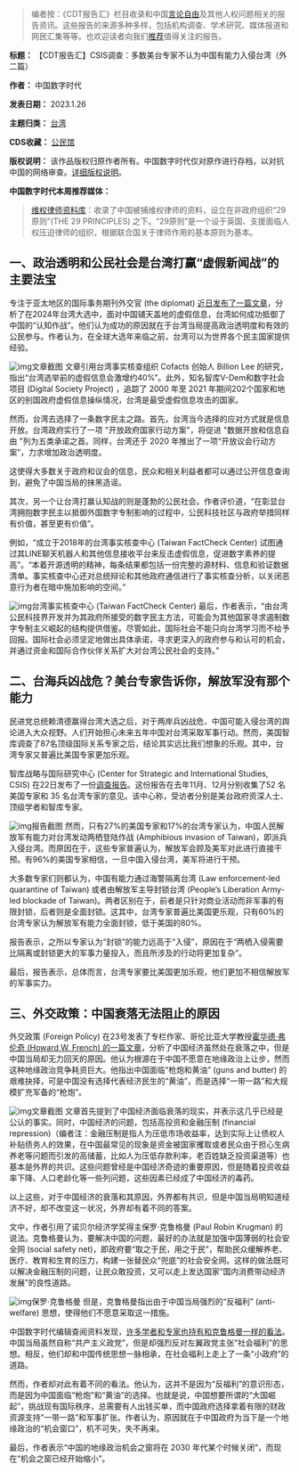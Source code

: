 



> 
> 编者按：《CDT报告汇》栏目收录和中国[言论自由](https://chinadigitaltimes.net/space/言论自由)及其他人权问题相关的报告资讯。这些报告的来源多种多样，包括机构调查、学术研究、媒体报道和网民汇集等等。也欢迎读者向我们[推荐](https://chinadigitaltimes.net/chinese/telegrambot)值得关注的报告。
> 
> 
> 




**标题：** 【CDT报告汇】CSIS调查：多数美台专家不认为中国有能力入侵台湾（外二篇）  

**作者：** 中国数字时代  

**发表日期：** 2023.1.26  

**主题归类：** [台湾](https://chinadigitaltimes.net/space/台湾)  

**CDS收藏：** [公民馆](https://chinadigitaltimes.net/space/%E5%85%AC%E6%B0%91%E9%A6%86)  

**版权说明：** 该作品版权归原作者所有。中国数字时代仅对原作进行存档，以对抗中国的网络审查。[详细版权说明](https://chinadigitaltimes.net/chinese/copyright)。


**中国数字时代本周推荐媒体：** 



> 
> [维权律师资料库](https://29principles.uk/zh-hans/lawyer_database)：收录了中国被捕维权律师的资料，设立在非政府组织“29原则”(THE 29 PRINCIPLES) 之下。“29原则”是一个设于英国、支援面临人权压迫律师的组织，根据联合国关于律师作用的基本原则为基本。
> 
> 
> 


一、政治透明和公民社会是台湾打赢“虚假新闻战”的主要法宝
----------------------------


专注于亚太地区的国际事务期刊外交官 (the diplomat) [近日发布了一篇文章](https://thediplomat.com/2024/01/confronting-digital-authoritarianism-through-digital-democracy-lessons-from-taiwan/)，分析了在2024年台湾大选中，面对中国铺天盖地的虚假信息，台湾如何成功抵御了中国的“认知作战”。他们认为成功的原因就在于台湾当局提高政治透明度和有效的公民参与。作者认为，在全球大选年来临之前，台湾可以为世界各个民主国家提供经验。


![img](https://chinadigitaltimes.net/chinese/files/2024/01/台湾数字民主.png)文章截图
文章引用台湾事实核查组织 Cofacts 创始人 Billion Lee 的研究，指出“台湾选举前的虚假信息会激增约40%”。此外，知名智库V-Dem和数字社会项目 (Digital Society Project) ，追踪了 2000 年至 2021 年期间202个国家和地区的别国政府虚假信息操纵情况，台湾是最受虚假信息攻击的国家。


然而，台湾去选择了一条数字民主之路。首先，台湾当今选择的应对方式就是信息开放。台湾政府实行了一项 "开放政府国家行动方案"，将促进 "数据开放和信息自由 "列为五类承诺之首。同样，台湾还于 2020 年推出了一项“开放议会行动方案”，力求增加政治透明度。


这使得大多数关于政府和议会的信息，民众和相关利益者都可以通过公开信息查询到，避免了中国当局的抹黑造谣。


其次，另一个让台湾打赢认知战的则是蓬勃的公民社会。作者评价道，“在彰显台湾拥抱数字民主以抵御外国数字专制影响的过程中，公民科技社区与政府举措同样有价值，甚至更有价值”。


例如，“成立于2018年的台湾事实核查中心 (Taiwan FactCheck Center) 试图通过其LINE聊天机器人和其他信息接收平台来反击虚假信息，促进数字素养的提高”。“本着开源透明的精神，每条结果都包括一份完整的源材料、信息和验证数据清单。事实核查中心还对总统辩论和其他政府通信进行了事实核查分析，以关闭恶意行为者在暗中施加影响的空间。”


![img](https://chinadigitaltimes.net/chinese/files/2024/01/台灣事實查核中心-Taiwan-FactCheck-Center-tfc-taiwan.org_.tw_-1.png)台湾事实核查中心 (Taiwan FactCheck Center)
最后，作者表示，“由台湾公民科技界开发并为其政府所接受的数字民主方法，可能会为其他国家寻求遏制数字专制主义崛起的结构提供借鉴。尽管如此，国际社会不能只向台湾学习而不给予回报。国际社会必须坚定地做出具体承诺，寻求更深入的政府参与和认可的机会，并通过资金和国际合作伙伴关系扩大对台湾公民社会的支持。”


二、台海兵凶战危？美台专家告诉你，解放军没有那个能力
--------------------------


民进党总统赖清德赢得台湾大选之后，对于两岸兵凶战危、中国可能入侵台湾的舆论进入大众视野。人们开始担心未来五年中国对台湾采取军事行动。然而，美国智库调查了87名顶级国际关系专家之后，结论其实远比我们想象的乐观。其中，台湾专家又普遍比美国专家更加乐观。


智库战略与国际研究中心 (Center for Strategic and International Studies, CSIS) 在22日发布了一份[调查报告](https://www.csis.org/analysis/surveying-experts-us-and-taiwan-views-chinas-approach-taiwan)。这份报告在去年11月、12月分别收集了52 名美国专家和 35 名台湾专家的意见。该中心称，受访者分别是美台政府资深人士、顶级学者和智库专家。


![img](https://chinadigitaltimes.net/chinese/files/2024/01/Surveying-the-Experts_-U.S.-and-Taiwan-Views-on-Chinas-Approach-to-T_-www.csis_.org_.png)报告截图
然而，只有27%的美国专家和17%的台湾专家认为，中国人民解放军有能力对台湾发动两栖登陆作战 (Amphibious invasion of Taiwan)，即派兵入侵台湾。而原因在于，这些专家普遍认为，解放军会顾及美军对此进行直接干预。有96%的美国专家相信，一旦中国入侵台湾，美军将进行干预。


大多数专家们则都认为，中国有能力通过海警隔离台湾 (Law enforcement-led quarantine of Taiwan) 或者由解放军主导封锁台湾 (People’s Liberation Army-led blockade of Taiwan)。两者区别在于，前者是只针对商业活动而非军事的有限封锁，后者则是全面封锁。这其中，台湾专家普遍比美国更乐观，只有60%的台湾专家认为解放军有能力全面封锁，低于美国的80%。


报告表示，之所以专家认为“封锁”的能力远高于“入侵”，原因在于“两栖入侵需要比隔离或封锁更大的军事力量投入，而且所涉及的行动将更加复杂”。


最后，报告表示，总体而言，台湾专家要比美国更加乐观，他们更加不相信解放军的军事实力。


三、外交政策：中国衰落无法阻止的原因
------------------


外交政策 (Foreign Policy) 在23号发表了专栏作家、哥伦比亚大学教授[霍华德·弗伦奇 (Howard W. French) 的一篇文章](https://foreignpolicy.com/2024/01/23/china-decline-economy-demographics-geopolitics-growth/#cookie_message_anchor)，分析了中国经济虽然处在衰落之中，但是中国当局却无力回天的原因。他认为根源在于中国不愿意在地缘政治上让步，然而这种地缘政治竞争耗资巨大。他指出中国面临“枪炮和黄油” (guns and butter) 的艰难抉择，可是中国没有选择代表经济民生的“黄油”，而是选择“一带一路”和大规模扩充军备的“枪炮”。


![img](https://chinadigitaltimes.net/chinese/files/2024/01/Why-China-Cant-Stop-Its-Decline-foreignpolicy.com_.png)文章截图
文章首先提到了中国经济面临衰落的现实，并表示这几乎已经是公认的事实。同时，中国经济的问题，包括高投资和金融压制 (financial repression)（编者注：金融压制是指人为压低市场收益率，达到实际上让债权人补贴债务人的效果，在中国最常见的现象是资金被国家攫取或者民众由于担心生病养老等问题而引发的高储蓄，比如人为压低存款利率，老百姓缺乏投资渠道等）也基本是外界的共识。这些问题曾经是中国经济奇迹的重要原因，但是随着投资收益率下降、人口老龄化等一些列问题，这些因素已经成了中国经济的毒药。


以上这些，对于中国经济的衰落和其原因，外界都有共识，但是中国当局明知道经济不好，却不改变这一状况，外界却有着不同的答案。


文中，作者引用了诺贝尔经济学奖得主保罗·克鲁格曼 (Paul Robin Krugman) 的说法。克鲁格曼认为，要解决中国的问题，最好的办法就是加强中国薄弱的社会安全网 (social safety net)，即政府要“取之于民，用之于民”，帮助民众缓解养老、医疗、教育和生育的压力，构建一张替民众“兜底”的社会安全网。这样的做法既可以解决金融压制的问题，让民众敢投资，又可以走上发达国家“国内消费带动经济发展”的良性道路。


![img](https://chinadigitaltimes.net/chinese/files/2024/01/post-704537-65b373e84b4fb.)保罗·克鲁格曼
但是，克鲁格曼指出由于中国当局强烈的“反福利” (anti-welfare) 思想，使得他们不愿意采取这一措施。


中国数字时代编辑查阅资料发现，[许多学者和专家也持有和克鲁格曼一样的看法](https://www.wsj.com/world/china/communist-party-priorities-complicate-plans-to-revive-chinas-economy-84a156d7)。中国当局虽然自称“共产主义政党”，但是却强烈反对左翼政党主张“社会福利”的思想。相反，他们却和中国传统思想一脉相承，在社会福利上走上了一条“小政府”的道路。


然而，作者却对此有着不同的看法。他认为，这并不是因为“反福利”的意识形态，而是因为中国面临“枪炮”和“黄油”的选择。也就是说，中国想要所谓的“大国崛起”，挑战现有国际秩序，总需要有人出钱买单，而中国政府选择拿着有限的财政资源支持“一带一路”和军事扩张。作者认为，原因就在于中国政府为当下是一个地缘政治的“机会窗口”，机不可失，失不再来。


最后，作者表示“中国的地缘政治机会之窗将在 2030 年代某个时候关闭”，而现在“机会之窗已经开始缩小”。











